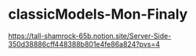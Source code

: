 # classicModels-Mon-Finaly

https://tall-shamrock-65b.notion.site/Server-Side-350d38886cff448388b801e4fe86a824?pvs=4
